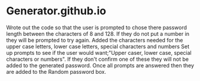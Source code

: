 # Generator.github.io

Wrote out the code so that the user is prompted to chose there password length between the characters of 8 and 128.  If they do not put a number in they will be prompted to try again.
Added the characters needed for the upper case letters, lower case letters, special characters and numbers
Set up prompts to see if the user would want;"Upper caser, lower case, special characters or numbers".  If they don't confirm one of these they will not be added to the generated password.
Once all prompts are answered then they are added to the Random password box. 